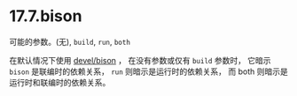 # 17.7.bison

可能的参数。(无), `build`, `run`, `both`

在默认情况下使用 [devel/bison](https://cgit.freebsd.org/ports/tree/devel/bison/pkg-descr) ， 在没有参数或仅有 `build` 参数时， 它暗示 `bison` 是联编时的依赖关系， `run` 则暗示是运行时的依赖关系， 而 both 则暗示是运行时和联编时的依赖关系。
